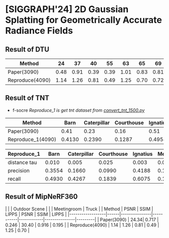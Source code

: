# [SIGGRAPH'24] 2D Gaussian Splatting for Geometrically Accurate Radiance Fields


## Result of DTU

| Method              | 24   | 37   | 40   | 55   | 63   | 65   | 69   | 83   | 97   | 105  | 106  | 110  | 114  | 118  | 122  | Mean | Time(min)   |
|---------------------|------|------|------|------|------|------|------|------|------|------|------|------|------|------|------|------|-------------|
| Paper(3090)         | 0.48 | 0.91 | 0.39 | 0.39 | 1.01 | 0.83 | 0.81 | 1.36 | 1.27 | 0.76 | 0.70 | 1.40 | 0.40 | 0.76 | 0.52 | 0.80 | 10.9        |
| Reproduce(4090)     | 1.14 | 1.26 | 0.81 | 0.49 | 1.25 | 0.70 | 0.72 | 1.29 | 1.18 | 0.70 | 0.66 | 1.08 | 0.42 | 0.61 | 0.55 | 0.86 | -           |

## Result of TNT

- f-socre
  _Reproduce_1 is get tnt dataset from [convert_tnt_1500.py](../../Preliminaries/preprocess/convert_tnt_1500.py)_

| Method             | Barn   | Caterpillar   | Courthouse| Ignatius   | Meetingroom   | Truck   | Mean   | Time(min)   | 
|--------------------|--------|---------------|-----------|------------|---------------|---------|--------|-------------|
| Paper(3090)        | 0.41   | 0.23          | 0.16      | 0.51       | 0.17          | 0.45    | 0.32   | 15.5        |
| Reproduce_1(4090)  | 0.4130 | 0.2390        | 0.1287    | 0.4958     | 0.1684        | 0.4195  | 0.3107 | 10.08       | 


| Reproduce_1        | Barn   | Caterpillar   | Courthouse| Ignatius   | Meetingroom   | Truck   | Mean   |
|--------------------|--------|---------------|-----------|------------|---------------|---------|--------|
| distance tau       | 0.010  | 0.005         | 0.025     | 0.003      | 0.010         | 0.005   | 0.0097 |
| precision          | 0.3554 | 0.1660        | 0.0990    | 0.4188     | 0.1922        | 0.3453  | 0.2628 |
| recall             | 0.4930 | 0.4267        | 0.1839    | 0.6075     | 0.1499        | 0.4195  | 0.3801 |

## Result of MipNeRF360

|                  |      | Outdoor Scene |           |            | Meetingroom   | Truck   | 
| Method           | PSNR | SSIM          | LIPPS     | PSNR       | SSIM          | LIPPS   | 
|------------------|------|---------------|-----------|------------|---------------|---------|
| Paper(3090)      | 24.34| 0.717         | 0.246     | 30.40      | 0.916         | 0.195   | 
| Reproduce(4090)  | 1.14 | 1.26          | 0.81      | 0.49       | 1.25          | 0.70    | 
